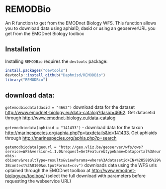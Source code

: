 # REMODBio


An R function to get from the EMODnet Biology WFS. This function allows you to download data using aphiaID, dasid or using an geoserverURL you get from the EMODnet Biology toolbox


## Installation

Installing `REMODBio` requires the `devtools` package:

```R
install.packages("devtools")
devtools::install_github("Daphnisd/REMODBio")
library("REMODBio")
```
## download data:

`getemodbiodata(dasid = "4662")` download data for the dataset http://www.emodnet-biology.eu/data-catalog?dasid=4662. Get datasetid through http://www.emodnet-biology.eu/data-catalog

`getemodbiodata(aphiaid = "141433")` - download data for the taxon http://marinespecies.org/aphia.php?p=taxdetails&id=141433. Get aphiaids through http://marinespecies.org/aphia.php?p=search

`getemodbiodata(geourl = "http://geo.vliz.be/geoserver/wfs/ows?service=WFS&version=1.1.0&request=GetFeature&typeName=Dataportal%3Aeurobis-obisenv&resultType=results&viewParams=where%3Adatasetid+IN+%285885%29%3Bcontext%3A0100&outputFormat=csv")` downloads data using the WFS urls optained through the EMODnet toolbox at http://www.emodnet-biology.eu/toolbox/ (select the full download with parameters before requesting the webservice URL)
